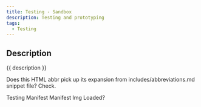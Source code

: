 ```yaml
---
title: Testing - Sandbox
description: Testing and prototyping
tags:
  - Testing
---
```


## Description

{{ description }}

Does this HTML abbr pick up its expansion from includes/abbreviations.md snippet file? Check.

Testing Manifest
Manifest Img Loaded?

